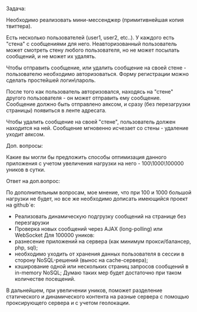 Задача:

Необходимо реализовать мини-мессенджер (примитивнейшая копия твиттера).

Есть несколько пользователей (user1, user2, etc..).
У каждого есть "стена" с сообщениями для него.
Неавторизованный пользователь может смотреть стену любого пользователя,
но не может посылать сообщений, и не может их удалять.

Чтобы отправить сообщение, или удалить сообщение на своей стене -
пользователю необходимо авторизоваться.
Форму регистрации можно сделать простейшей логин\пароль.

После того как пользователь авторизовался, находясь на "стене" другого
пользователя - он может отправить ему сообщение. Сообщение должно быть
отправлено аяксом, и сразу (без перезагрузки страницы) появиться в ленте адресата. 

Чтобы удалить сообщение на своей "стене", пользователь должен находится
на ней. Сообщение мгновенно исчезает со стены - удаление уходит аяксом.


Доп. вопросы:

Какие вы могли бы предложить способы оптимизация данного приложения с
учетом увеличения нагрузки на него - 100\1000\100000 уников в сутки.

Ответ на доп.вопрос:

По дополнительным вопросам, мое мнение, что при 100 и 1000 большой нагрузки не будет, но все же необходимо дописать имеющийся проект на github`е:
- Реализовать динамическую подгрузку сообщений на странице без перезгарузки
- Проверка новых сообщений через AJAX (long-polling) или WebSocket
Для 100000 уников:
- разнесение приложений на сервера (как минимум прокси/балансер, php, sql);
- необходимо уходить от хранения данных пользователя в сессии в сторону NoSQL-решений (вынос на cache-сервера);
- кэширование одной или нескольких страниц запросов сообщений в in-memory NoSQL;
Думаю таких мер будет достаточно при таком количестве посещений.

В дальнейшем, при увеличении уников, поможет разделение статического и динамического контента на разные сервера с помощью проксирующего сервера и с учетом геолокации.
